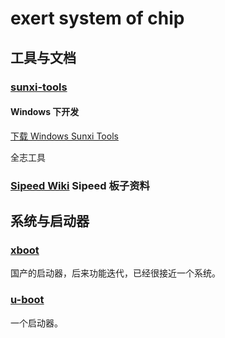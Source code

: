 # exert system of chip

## 工具与文档

### [sunxi-tools](https://github.com/linux-sunxi/sunxi-tools)

#### Windows 下开发

[下载 Windows Sunxi Tools](https://linux-sunxi.org/FEL/USBBoot#Using_sunxi-fel_on_Windows)

全志工具

### [Sipeed Wiki](https://wiki.sipeed.com/) Sipeed 板子资料

## 系统与启动器

### [xboot](https://github.com/xboot/xboot.git)

国产的启动器，后来功能迭代，已经很接近一个系统。

### [u-boot](https://github.com/u-boot/u-boot)

一个启动器。

